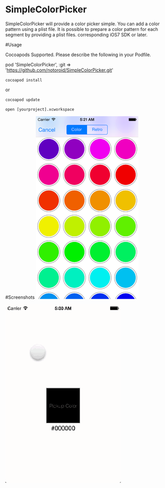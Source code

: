SimpleColorPicker
=================

SimpleColorPicker will provide a color picker simple. You can add a color pattern using a plist file. It is possible to prepare a color pattern for each segment by providing a plist files. corresponding iOS7 SDK or later.

#Usage 

Cocoapods Supported. Please describe the following in your Podfile.

pod 'SimpleColorPicker', :git => 'https://github.com/notoroid/SimpleColorPicker.git'

```
cocoapod install
```

or 

```
cocoapod update
```

```
open [yourproject].xcworkspace
```

#Screenshots
<img src="https://raw.githubusercontent.com/notoroid/SimpleColorPicker/master/Screenshots/ss02.png" style="width: 320px; height: 568px;" alt="SimpleColorPickerExsample" /></a>

<img src="https://raw.githubusercontent.com/notoroid/SimpleColorPicker/master/Screenshots/ss01.gif" style="width: 360px; height: 554px;" alt="SimpleColorPickerExsample" /></a>
